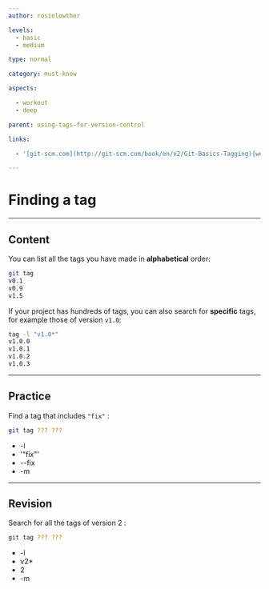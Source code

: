 ```yaml
---
author: rosielowther

levels:
  - basic
  - medium

type: normal

category: must-know

aspects:

  - workout
  - deep

parent: using-tags-for-version-control

links:

  - '[git-scm.com](http://git-scm.com/book/en/v2/Git-Basics-Tagging){website}'

---
```

# Finding a tag

---
## Content

You can list all the tags you have made in **alphabetical** order:
```bash
git tag
v0.1
v0.9
v1.5
```
If your project has hundreds of tags, you can also search for **specific** tags, for example those of version `v1.0`:
```bash
tag -l "v1.0*"
v1.0.0
v1.0.1
v1.0.2
v1.0.3
```

---
## Practice

Find a tag that includes `"fix"` :
```bash
git tag ??? ???
```
* -l
* '"fix"'
* --fix
* -m

---
## Revision

Search for all the tags of version 2 :
```bash
git tag ??? ???
```
* -l
* v2*
* 2
* -m
 
 
